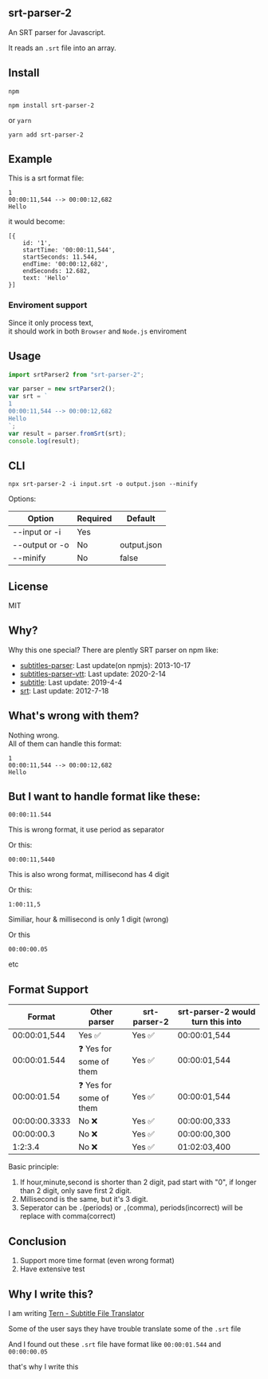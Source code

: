 ## srt-parser-2

An SRT parser for Javascript.

It reads an `.srt` file into an array.

## Install

`npm`

```
npm install srt-parser-2
```

or `yarn`

```
yarn add srt-parser-2
```

## Example

This is a srt format file:

```
1
00:00:11,544 --> 00:00:12,682
Hello
```

it would become:

```
[{
    id: '1',
    startTime: '00:00:11,544',
    startSeconds: 11.544,
    endTime: '00:00:12,682',
    endSeconds: 12.682,
    text: 'Hello'
}]
```

### Enviroment support

Since it only process text,  
it should work in both `Browser` and `Node.js` enviroment

## Usage

```javascript
import srtParser2 from "srt-parser-2";

var parser = new srtParser2();
var srt = `
1
00:00:11,544 --> 00:00:12,682
Hello
`;
var result = parser.fromSrt(srt);
console.log(result);
```

## CLI

```
npx srt-parser-2 -i input.srt -o output.json --minify
```

Options:

| Option         | Required | Default     |
| -------------- | -------- | ----------- |
| --input or -i  | Yes      |             |
| --output or -o | No       | output.json |
| --minify       | No       | false       |

## License

MIT

## Why?

Why this one special? There are plently SRT parser on npm like:

- [subtitles-parser](https://www.npmjs.com/package/subtitles-parser): Last update(on npmjs): 2013-10-17
- [subtitles-parser-vtt](https://www.npmjs.com/package/subtitles-parser-vtt): Last update: 2020-2-14
- [subtitle](https://www.npmjs.com/package/subtitle): Last update: 2019-4-4
- [srt](https://www.npmjs.com/package/srt): Last update: 2012-7-18

## What's wrong with them?

Nothing wrong.  
All of them can handle this format:

```
1
00:00:11,544 --> 00:00:12,682
Hello
```

## But I want to handle format like these:

```
00:00:11.544
```

This is wrong format, it use period as separator

Or this:

```
00:00:11,5440
```

This is also wrong format, millisecond has 4 digit

Or this:

```
1:00:11,5
```

Similiar, hour & millisecond is only 1 digit (wrong)

Or this

```
00:00:00.05
```

etc

## Format Support

| Format        | Other parser                    | srt-parser-2           | srt-parser-2 would turn this into |
| ------------- | ------------------------------- | ---------------------- | --------------------------------- |
| 00:00:01,544  | Yes :white_check_mark:          | Yes :white_check_mark: | 00:00:01,544                      |
| 00:00:01.544  | :question: Yes for some of them | Yes :white_check_mark: | 00:00:01,544                      |
| 00:00:01.54   | :question: Yes for some of them | Yes :white_check_mark: | 00:00:01,544                      |
| 00:00:00.3333 | No :x:                          | Yes :white_check_mark: | 00:00:00,333                      |
| 00:00:00.3    | No :x:                          | Yes :white_check_mark: | 00:00:00,300                      |
| 1:2:3.4       | No :x:                          | Yes :white_check_mark: | 01:02:03,400                      |

Basic principle:

1. If hour,minute,second is shorter than 2 digit, pad start with "0", if longer than 2 digit, only save first 2 digit.
2. Millisecond is the same, but it's 3 digit.
3. Seperator can be `.`(periods) or `,`(comma), periods(incorrect) will be replace with comma(correct)

<!-- ## SRT Format Standard (kind of)
| Format       | Is this SRT standard  |
|--------------|-----------------------|
| 00:00:01,544 | Yes :white_check_mark:|
| 00:00:01.544 | No     :x:            |
| 00:00:00.05  | No     :x:            |

Note: There are no official SRT standard.
`00:00:01.544` and `00:00:00.05` is not 100% wrong. There are gray area.
But most tutorial/file/example/code on the internet use `00:00:01,544`    -->

## Conclusion

1. Support more time format (even wrong format)
2. Have extensive test

## Why I write this?

I am writing [Tern - Subtitle File Translator](https://tern.1c7.me/)

Some of the user says they have trouble translate some of the `.srt` file

And I found out these `.srt` file have format like `00:00:01.544` and `00:00:00.05`

that's why I write this
